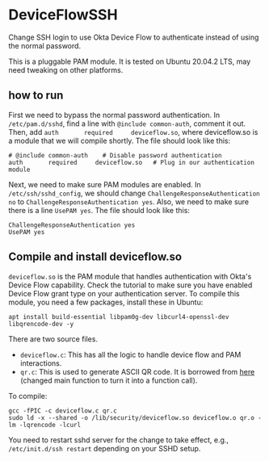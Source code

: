 # DeviceFlowSSH

Change SSH login to use Okta Device Flow to authenticate instead of using the normal password. 

This is a pluggable PAM module. It is tested on Ubuntu 20.04.2 LTS, may need tweaking on other platforms. 

## how to run

First we need to bypass the normal password authentication. In `/etc/pam.d/sshd`, find a line with `@include common-auth`, comment it out. Then, add `auth       required     deviceflow.so`, where deviceflow.so is a module that we will compile shortly. The file should look like this:

```
# @include common-auth    # Disable password authentication
auth       required     deviceflow.so   # Plug in our authentication module
```

Next, we need to make sure PAM modules are enabled. In `/etc/ssh/sshd_config`, we should change `ChallengeResponseAuthentication no` to `ChallengeResponseAuthentication yes`. Also, we need to make sure there is a line `UsePAM yes`. The file should look like this:

```
ChallengeResponseAuthentication yes
UsePAM yes
```

## Compile and install deviceflow.so

`deviceflow.so` is the PAM module that handles authentication with Okta's Device Flow capability. Check the tutorial to make sure you have enabled Device Flow grant type on your authentication server. To compile this module, you need a few packages, install these in Ubuntu:

```
apt install build-essential libpam0g-dev libcurl4-openssl-dev  libqrencode-dev -y
```

There are two source files. 
* `deviceflow.c`: This has all the logic to handle device flow and PAM interactions. 
* `qr.c`: This is used to generate ASCII QR code. It is borrowed from [here](https://github.com/Y2Z/qr) (changed main function to turn it into a function call). 

To compile:

```
gcc -fPIC -c deviceflow.c qr.c
sudo ld -x --shared -o /lib/security/deviceflow.so deviceflow.o qr.o -lm -lqrencode -lcurl
```

You need to restart sshd server for the change to take effect, e.g., `/etc/init.d/ssh restart` depending on your SSHD setup.




